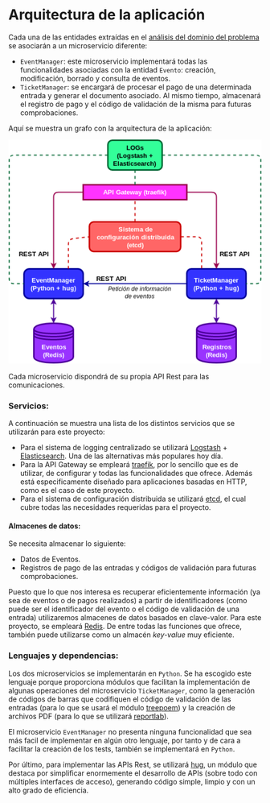 # Arquitectura de la aplicación

Cada una de las entidades extraídas en el [análisis del dominio del problema](https://github.com/alvarillo89/UGR-CC-Project/blob/master/docs/domain.md) se asociarán a un microservicio diferente: 

+ `EventManager`: este microservicio implementará todas las funcionalidades asociadas con la entidad `Evento`: creación, modificación, borrado y consulta de eventos.
+ `TicketManager`: se encargará de procesar el pago de una determinada entrada y generar el documento asociado. Al mismo tiempo, almacenará el registro de pago y el código de validación de la misma para futuras comprobaciones. 

Aquí se muestra un grafo con la arquitectura de la aplicación:

![](imgs/Hito0/Arquitectura.png)

Cada microservicio dispondrá de su propia API Rest para las comunicaciones.

### Servicios:

A continuación se muestra una lista de los distintos servicios que se utilizarán para este proyecto:

- Para el sistema de logging centralizado se utilizará [Logstash](https://www.elastic.co/es/products/logstash) + [Elasticsearch](https://github.com/elastic/elasticsearch). Una de las alternativas más populares hoy día.
- Para la API Gateway se empleará [traefik](https://traefik.io/), por lo sencillo que es de utilizar, de configurar y todas las funcionalidades que ofrece. Además está especificamente diseñado para aplicaciones basadas en HTTP, como es el caso de este proyecto.
- Para el sistema de configuración distribuida se utilizará [etcd](https://etcd.io/), el cual cubre todas las necesidades requeridas para el proyecto.


#### Almacenes de datos:

Se necesita almacenar lo siguiente:

- Datos de Eventos.
- Registros de pago de las entradas y códigos de validación para futuras comprobaciones.

Puesto que lo que nos interesa es recuperar eficientemente información (ya sea de eventos o de pagos realizados) a partir de identificadores (como puede ser el identificador del evento o el código de validación de una entrada) utilizaremos almacenes de datos basados en clave-valor. Para este proyecto, se empleará [Redis](https://redis.io/). De entre todas las funciones que ofrece, también puede utilizarse como un almacén *key-value* muy eficiente.

### Lenguajes y dependencias:

Los dos microservicios se implementarán en `Python`. Se ha escogido este lenguaje porque proporciona módulos que facilitan la implementación de algunas operaciones del microservicio `TicketManager`, como la generación de códigos de barras que codifiquen el código de validación de las entradas (para lo que se usará el módulo [treepoem](https://pypi.org/project/treepoem/)) y la creación de archivos PDF (para lo que se utilizará [reportlab](https://pypi.org/project/reportlab/)).

El microservicio `EventManager` no presenta ninguna funcionalidad que sea más facil de implementar en algún otro lenguaje, por tanto y de cara a facilitar la creación de los tests, también se implementará en `Python`.

Por último, para implementar las APIs Rest, se utilizará [hug](https://www.hug.rest/), un módulo que destaca por simplificar enormemente el desarrollo de APIs (sobre todo con múltiples interfaces de acceso), generando código simple, limpio y con un alto grado de eficiencia.